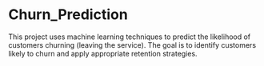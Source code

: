 # Churn_Prediction
This project uses machine learning techniques to predict the likelihood of customers churning (leaving the service). The goal is to identify customers likely to churn and apply appropriate retention strategies.
